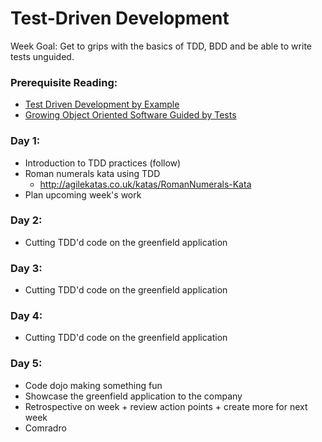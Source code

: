 # Test-Driven Development

Week Goal: Get to grips with the basics of TDD, BDD and be able to write tests unguided.

### Prerequisite Reading:
* [Test Driven Development by Example](https://www.amazon.co.uk/d/cka/Test-Driven-Development-Addison-Wesley-Signature-Kent-Beck/0321146530)
* [Growing Object Oriented Software Guided by Tests](https://www.amazon.co.uk/Growing-Object-Oriented-Software-Guided-Signature/dp/0321503627/)

### Day 1:
* Introduction to TDD practices (follow)
* Roman numerals kata using TDD
  * http://agilekatas.co.uk/katas/RomanNumerals-Kata
* Plan upcoming week's work

### Day 2:
* Cutting TDD'd code on the greenfield application

### Day 3:
* Cutting TDD'd code on the greenfield application

### Day 4:
* Cutting TDD'd code on the greenfield application

### Day 5:
* Code dojo making something fun
* Showcase the greenfield application to the company
* Retrospective on week + review action points + create more for next week
* Comradro
